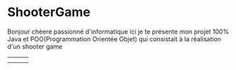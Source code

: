 # ShooterGame
Bonjour chèere passionné d'informatique ici je te présente mon projet 100% Java et POO(Programmation Orientée Objet) 
qui consistait à la réalisation d'un shooter game 

<table>
<tr>
  <td colspan="3"><img src="" /></td>  
<tr>
 
<tr>
  <td><img src="" /></td>  
  <td><img src="" /></td>  
  <td><img src="" /></td>  
<tr>
  
</table>
